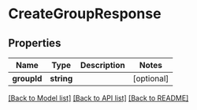 # CreateGroupResponse

## Properties
Name | Type | Description | Notes
------------ | ------------- | ------------- | -------------
**groupId** | **string** |  | [optional] 

[[Back to Model list]](../README.md#documentation-for-models) [[Back to API list]](../README.md#documentation-for-api-endpoints) [[Back to README]](../README.md)


